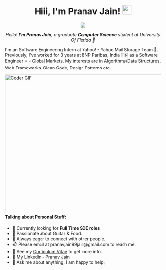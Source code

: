<h1 align="center">Hiii, I'm Pranav Jain! <img src="https://raw.githubusercontent.com/iampavangandhi/iampavangandhi/master/gifs/Hi.gif" width="30px"></h1>
<p align="center">
<a href="https://github.com/Ratheshan03/readme-typing-svg"><img src="https://readme-typing-svg.herokuapp.com?lines=Computer+Science+Graduate;Yahoo+Intern;Ex+Software+Engineer+at+BNP+Paribas;DS%20|%20Algorithms%20|%20Web+Tech%20Enthusiast&color=F7E854&center=true&width=700&height=50"></a>
</p>

<p align="center">
  <em>
  Hello! <b>I'm Pranav Jain</b>,
    a graduate <b> Computer Science</b> student at University Of Florida 🐊
  </em>
  <br>

I'm an Software Engineering Intern at Yahoo! - Yahoo Mail Storage Team 📧. Previously, I've worked for 3 years at BNP Paribas, India 🇮🇳 as a Software Engineer ⭐️ - Global Markets. 
My interests are in Algorithms/Data Structures, Web Frameworks, Clean Code,  Design Patterns etc.

<img align="right" alt="Coder GIF" height=450 width=600 src="https://thumbs.gfycat.com/EvilNextDevilfish-small.gif" />
<h4> <b> Talking about Personal Stuff: </b> </h4>
<p align="left"> 
<ul>
  <li> 📆  Currently looking for <b> Full Time SDE roles </b> </li>
<li> 🎸  Passionate about Guitar & Food. </li>
<li> 🌱  Always eager to connect with other people.</li>
<li> 📫  Please email at pranavjain99jain@gmail.com to reach me. </li>
<li> 📄  See my <a href="https://drive.google.com/file/d/1_BvlgE_72QhihgnQ8zexzyWgqlB6EaEt/view">Curriculum Vitae</a> to get more info. </li>
<li> 📌  My Linkedin -  <a href="https://www.linkedin.com/in/-pranavjain">Pranav Jain</a> </li>
<li> 💬  Ask me about anything, I am happy to help; </li>
</ul>
</p>
<!---
GradCoder/GradCoder is a ✨ special ✨ repository because its `README.md` (this file) appears on your GitHub profile.
You can click the Preview link to take a look at your changes.
--->
